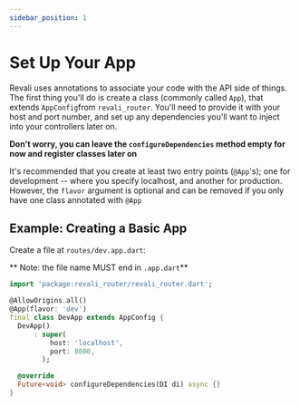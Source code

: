 ```yaml
---
sidebar_position: 1
---
```


# Set Up Your App

Revali uses annotations to associate your code with the API side of things. The first thing you'll do is create a class (commonly called `App`), that extends `AppConfig`from `revali_router`. You'll need to provide it with your host and port number, and set up any dependencies you'll want to inject into your controllers later on.

**Don't worry, you can leave the `configureDependencies` method empty for now and register classes later on**

It's recommended that you create at least two entry points (`@App`'s); one for development -- where you specify localhost, and another for production. However, the `flavor` argument is optional and can be removed if you only have one class annotated with `@App`

## Example: Creating a Basic App

Create a file at `routes/dev.app.dart`:

** Note: the file name MUST end in `.app.dart`**

```dart title="routes/dev.app.dart"
import 'package:revali_router/revali_router.dart';

@AllowOrigins.all()
@App(flavor: 'dev')
final class DevApp extends AppConfig {
  DevApp()
      : super(
          host: 'localhost',
          port: 8080,
        );

  @override
  Future<void> configureDependencies(DI di) async {}
}
```
